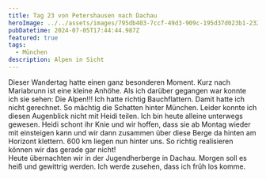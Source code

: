 ```yaml
---
title: Tag 23 von Petershausen nach Dachau
heroImage: ../../assets/images/795db403-7ccf-49d3-909c-195d37d023b1-23246-0000047363d8d5c2.jpeg
pubDatetime: 2024-07-05T17:44:44.987Z
featured: true
tags:
  - München
description: Alpen in Sicht
---
```

Dieser Wandertag hatte einen ganz besonderen Moment. Kurz nach Mariabrunn ist eine kleine Anhöhe. Als ich darüber gegangen war konnte ich sie sehen: Die Alpen!!! Ich hatte richtig Bauchflattern. Damit hatte ich nicht gerechnet. So mächtig die Schatten hinter München. Leider konnte ich diesen Augenblick nicht mit Heidi teilen. Ich bin heute alleine unterwegs gewesen. Heidi schont ihr Knie und wir hoffen, dass sie ab Montag wieder mit einsteigen kann und wir dann zusammen über diese Berge da hinten am Horizont klettern. 600 km liegen nun hinter uns. So richtig realisieren können wir das gerade gar nicht! \
Heute übernachten wir in der Jugendherberge in Dachau. Morgen soll es heiß und gewittrig werden. Ich werde zusehen, dass ich früh los komme.